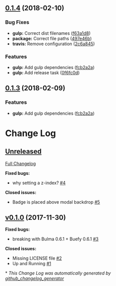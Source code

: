 <a name="0.1.4"></a>
## [0.1.4](https://github.com/Wikiki/bulma-badge/compare/v0.1.0...v0.1.4) (2018-02-10)


### Bug Fixes

* **gulp:** Correct dist filenames ([f63a1d8](https://github.com/Wikiki/bulma-badge/commit/f63a1d8))
* **package:** Correct file paths ([497e46b](https://github.com/Wikiki/bulma-badge/commit/497e46b))
* **travis:** Remove configuration ([2c6a845](https://github.com/Wikiki/bulma-badge/commit/2c6a845))


### Features

* **gulp:** Add gulp dependencies ([fcb2a2a](https://github.com/Wikiki/bulma-badge/commit/fcb2a2a))
* **gulp:** Add release task ([0f6fc0d](https://github.com/Wikiki/bulma-badge/commit/0f6fc0d))



<a name="0.1.3"></a>
## [0.1.3](https://github.com/Wikiki/bulma-badge/compare/v0.1.0...v0.1.3) (2018-02-09)


### Features

* **gulp:** Add gulp dependencies ([fcb2a2a](https://github.com/Wikiki/bulma-badge/commit/fcb2a2a))



# Change Log

## [Unreleased](https://github.com/wikiki/bulma-badge/tree/HEAD)

[Full Changelog](https://github.com/wikiki/bulma-badge/compare/v0.1.0...HEAD)

**Fixed bugs:**

- why setting a z-index? [\#4](https://github.com/Wikiki/bulma-badge/issues/4)

**Closed issues:**

- Badge is placed above modal backdrop [\#5](https://github.com/Wikiki/bulma-badge/issues/5)

## [v0.1.0](https://github.com/wikiki/bulma-badge/tree/v0.1.0) (2017-11-30)
**Fixed bugs:**

- breaking with Bulma 0.6.1 + Buefy 0.6.1 [\#3](https://github.com/Wikiki/bulma-badge/issues/3)

**Closed issues:**

- Missing LICENSE file [\#2](https://github.com/Wikiki/bulma-badge/issues/2)
- Up and Running [\#1](https://github.com/Wikiki/bulma-badge/issues/1)



\* *This Change Log was automatically generated by [github_changelog_generator](https://github.com/skywinder/Github-Changelog-Generator)*